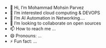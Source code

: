 - 👋 Hi, I’m Mohammad Mohsin Parvez
- 👀 I’m interested cloud computing & DEVOPS
- 🌱 I’m AI Automation in Networking....
- 💞️ I’m looking to collaborate on open sources
- 📫 How to reach me ...
- 😄 Pronouns: ...
- ⚡ Fun fact: ...

<!---
mohsinparvezz/mohsinparvezz is a ✨ special ✨ repository because its `README.md` (this file) appears on your GitHub profile.
You can click the Preview link to take a look at your changes.
--->
